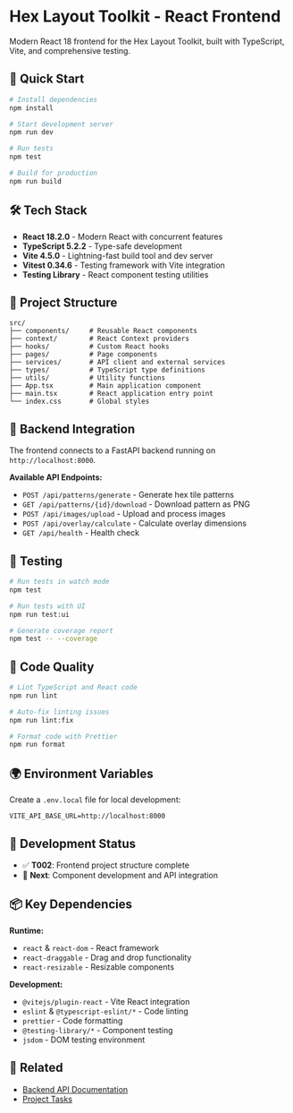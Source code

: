 # Hex Layout Toolkit - React Frontend

Modern React 18 frontend for the Hex Layout Toolkit, built with TypeScript, Vite, and comprehensive testing.

## 🚀 Quick Start

```bash
# Install dependencies
npm install

# Start development server
npm run dev

# Run tests
npm test

# Build for production
npm run build
```

## 🛠️ Tech Stack

- **React 18.2.0** - Modern React with concurrent features
- **TypeScript 5.2.2** - Type-safe development
- **Vite 4.5.0** - Lightning-fast build tool and dev server
- **Vitest 0.34.6** - Testing framework with Vite integration
- **Testing Library** - React component testing utilities

## 📁 Project Structure

```
src/
├── components/     # Reusable React components
├── context/        # React Context providers
├── hooks/          # Custom React hooks
├── pages/          # Page components
├── services/       # API client and external services
├── types/          # TypeScript type definitions
├── utils/          # Utility functions
├── App.tsx         # Main application component
├── main.tsx        # React application entry point
└── index.css       # Global styles
```

## 🔌 Backend Integration

The frontend connects to a FastAPI backend running on `http://localhost:8000`.

**Available API Endpoints:**
- `POST /api/patterns/generate` - Generate hex tile patterns
- `GET /api/patterns/{id}/download` - Download pattern as PNG
- `POST /api/images/upload` - Upload and process images
- `POST /api/overlay/calculate` - Calculate overlay dimensions
- `GET /api/health` - Health check

## 🧪 Testing

```bash
# Run tests in watch mode
npm test

# Run tests with UI
npm run test:ui

# Generate coverage report
npm test -- --coverage
```

## 📏 Code Quality

```bash
# Lint TypeScript and React code
npm run lint

# Auto-fix linting issues
npm run lint:fix

# Format code with Prettier
npm run format
```

## 🌍 Environment Variables

Create a `.env.local` file for local development:

```
VITE_API_BASE_URL=http://localhost:8000
```

## 🎯 Development Status

- ✅ **T002**: Frontend project structure complete
- 🚧 **Next**: Component development and API integration

## 📦 Key Dependencies

**Runtime:**
- `react` & `react-dom` - React framework
- `react-draggable` - Drag and drop functionality
- `react-resizable` - Resizable components

**Development:**
- `@vitejs/plugin-react` - Vite React integration
- `eslint` & `@typescript-eslint/*` - Code linting
- `prettier` - Code formatting
- `@testing-library/*` - Component testing
- `jsdom` - DOM testing environment

## 🔗 Related

- [Backend API Documentation](../backend/README.md)
- [Project Tasks](../specs/001-streamlit-to-react/tasks.md)